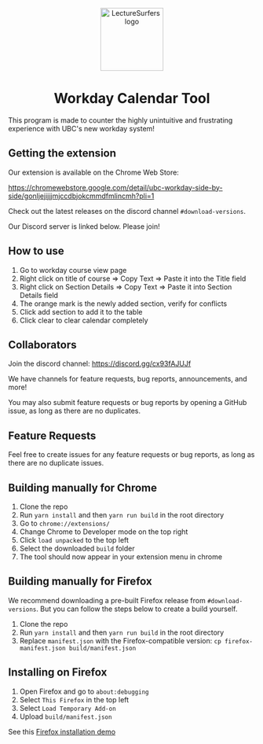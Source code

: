 <p align="center">
  <img src="/public/logo128.png" width="128px" height="128px" alt="LectureSurfers logo">
</p>
<h1 align="center">Workday Calendar Tool</h1>

This program is made to counter the highly unintuitive and frustrating experience with UBC's new workday system!

## Getting the extension
Our extension is available on the Chrome Web Store: 

https://chromewebstore.google.com/detail/ubc-workday-side-by-side/gonljejijjjmjccdbjokcmmdfmlincmh?pli=1

Check out the latest releases on the discord channel `#download-versions`.

Our Discord server is linked below. Please join!

## How to use

1. Go to workday course view page
2. Right click on title of course => Copy Text => Paste it into the Title field
3. Right click on Section Details => Copy Text => Paste it into Section Details field
4. The orange mark is the newly added section, verify for conflicts
5. Click add section to add it to the table
6. Click clear to clear calendar completely

## Collaborators
Join the discord channel: https://discord.gg/cx93fAJUJf

We have channels for feature requests, bug reports, announcements, and more!

You may also submit feature requests or bug reports by opening a GitHub issue, as long as there are no duplicates. 

## Feature Requests
Feel free to create issues for any feature requests or bug reports, 
as long as there are no duplicate issues.

## Building manually for Chrome

1. Clone the repo
2. Run `yarn install` and then `yarn run build` in the root directory
3. Go to `chrome://extensions/`
4. Change Chrome to Developer mode on the top right
5. Click `load unpacked` to the top left
6. Select the downloaded `build` folder
7. The tool should now appear in your extension menu in chrome

## Building manually for Firefox
We recommend downloading a pre-built Firefox release from `#download-versions`. But you can follow the steps below to create a build yourself.

1. Clone the repo 
2. Run `yarn install` and then `yarn run build` in the root directory
3. Replace `manifest.json` with the Firefox-compatible version: `cp firefox-manifest.json build/manifest.json`

## Installing on Firefox
1. Open Firefox and go to `about:debugging`
2. Select `This Firefox` in the top left
3. Select `Load Temporary Add-on`
4. Upload `build/manifest.json`

See this [Firefox installation demo](./public/firefox-demo-v1.3.gif)
